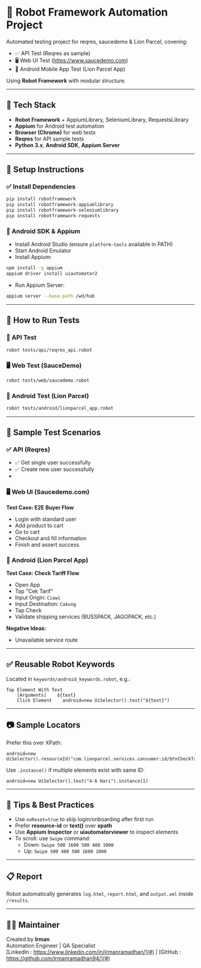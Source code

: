 # 🤖 Robot Framework Automation Project

Automated testing project for reqres, saucedemo & Lion Parcel, covering:

- ✅ API Test (Reqres as sample)
- 🖥️ Web UI Test (https://www.saucedemo.com)
- 📱 Android Mobile App Test (Lion Parcel App)

Using **Robot Framework** with modular structure.

---

## 🧰 Tech Stack

- **Robot Framework** + AppiumLibrary, SeleniumLibrary, RequestsLibrary
- **Appium** for Android test automation
- **Browser (Chrome)** for web tests
- **Reqres** for API sample tests
- **Python 3.x**, **Android SDK**, **Appium Server**

---

## 🔧 Setup Instructions

### ✅ Install Dependencies

```bash
pip install robotframework
pip install robotframework-appiumlibrary
pip install robotframework-seleniumlibrary
pip install robotframework-requests
```

### 📱 Android SDK & Appium

- Install Android Studio (ensure `platform-tools` available in PATH)
- Start Android Emulator
- Install Appium:

```bash
npm install -g appium
appium driver install uiautomator2
```

- Run Appium Server:

```bash
appium server --base-path /wd/hub
```

---

## 🚀 How to Run Tests

### 🧪 API Test

```bash
robot tests/api/reqres_api.robot
```

### 🖥️ Web Test (SauceDemo)

```bash
robot tests/web/saucedemo.robot
```

### 📱 Android Test (Lion Parcel)

```bash
robot tests/android/lionparcel_app.robot
```

---

## 📌 Sample Test Scenarios

### ✅ API (Reqres)

- ✅ Get single user successfully
- ✅ Create new user successfully
- 

### 🖥️ Web UI (Saucedemo.com)

**Test Case: E2E Buyer Flow**

- Login with standard user
- Add product to cart
- Go to cart
- Checkout and fill information
- Finish and assert success

### 📱 Android (Lion Parcel App)

**Test Case: Check Tariff Flow**

- Open App
- Tap "Cek Tarif"
- Input Origin: `Ciawi`
- Input Destination: `Cakung`
- Tap Check
- Validate shipping services (BUSSPACK, JAGOPACK, etc.)

**Negative Ideas:**
- Unavailable service route

---

## ✅ Reusable Robot Keywords

Located in `keywords/android_keywords.robot`, e.g.:

```robot
Tap Element With Text
    [Arguments]    ${text}
    Click Element    android=new UiSelector().text("${text}")
```

---

## 📷 Sample Locators

Prefer this over XPath:

```robot
android=new UiSelector().resourceId("com.lionparcel.services.consumer:id/btnCheckTariff")
```

Use `.instance()` if multiple elements exist with same ID:

```robot
android=new UiSelector().text("4-6 Hari").instance(1)
```

---

## 📌 Tips & Best Practices

- Use `noReset=true` to skip login/onboarding after first run
- Prefer **resource-id** or **text()** over **xpath**
- Use **Appium Inspector** or **uiautomatorviewer** to inspect elements
- To scroll: use `Swipe` command:
  - Down: `Swipe 500 1600 500 400 1000`
  - Up: `Swipe 500 400 500 1600 1000`

---

## 📋 Report

Robot automatically generates `log.html`, `report.html`, and `output.xml` inside `/results`.

---

## 👨‍💻 Maintainer

Created by **Irman**  
Automation Engineer | QA Specialist  
[LinkedIn : https://www.linkedin.com/in/irmanramadhan/](#) | [GitHub : https://github.com/irmanramadhan94/](#)


